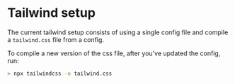 # Tailwind setup

The current tailwind setup consists of using a single config file and compile a `tailwind.css` file from a config.

To compile a new version of the css file, after you've updated the config, run:

```zsh
> npx tailwindcss -o tailwind.css
```
